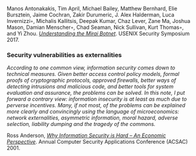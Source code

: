 


Manos Antonakakis, Tim April, Michael Bailey, Matthew Bernhard, Elie Bursztein, Jaime Cochran, Zakir Durumeric,
J. Alex Halderman, Luca Invernizzi◦, Michalis Kallitsis, Deepak Kumar, Chaz Lever, Zane Ma, Joshua Mason, 
Damian Menscher◦, Chad Seaman, Nick Sullivan, Kurt Thomas◦, and Yi Zhou. [_Understanding the Mirai Botnet_](https://www.usenix.org/system/files/conference/usenixsecurity17/sec17-antonakakis.pdf). USENIX Security Symposium 2017.


### Security vulnerabilities as externalities

_According to one common view, information security comes down to technical measures. Given better access control policy models, formal proofs of cryptographic protocols, approved firewalls, better ways of detecting intrusions and malicious code, and better tools for system evaluation and assurance, the problems can be solved.  In this note, I put forward a contrary view: information insecurity is at least as much due to perverse incentives. Many, if not most, of the problems can be explained more clearly and convincingly using the language of microeconomics: network externalities, asymmetric information, moral hazard, adverse selection, liability dumping and the tragedy of the commons._

Ross Anderson, [_Why Information Security is Hard – An Economic Perspective_](/docs/why-infosec-hard.pdf). Annual Computer Security Applications Conference (ACSAC) 2001.

